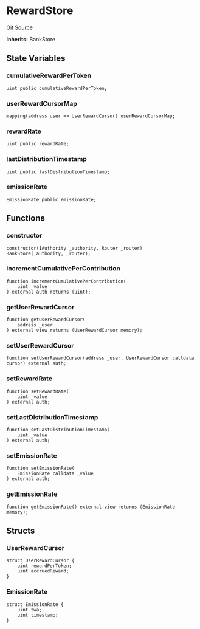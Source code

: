 # RewardStore
[Git Source](https://github.com/GMX-Blueberry-Club/puppet-contracts/blob/e958c407aafad0b6c3aeaa6893e84ba9f1b97fb1/src/tokenomics/store/RewardStore.sol)

**Inherits:**
BankStore


## State Variables
### cumulativeRewardPerToken

```solidity
uint public cumulativeRewardPerToken;
```


### userRewardCursorMap

```solidity
mapping(address user => UserRewardCursor) userRewardCursorMap;
```


### rewardRate

```solidity
uint public rewardRate;
```


### lastDistributionTimestamp

```solidity
uint public lastDistributionTimestamp;
```


### emissionRate

```solidity
EmissionRate public emissionRate;
```


## Functions
### constructor


```solidity
constructor(IAuthority _authority, Router _router) BankStore(_authority, _router);
```

### incrementCumulativePerContribution


```solidity
function incrementCumulativePerContribution(
    uint _value
) external auth returns (uint);
```

### getUserRewardCursor


```solidity
function getUserRewardCursor(
    address _user
) external view returns (UserRewardCursor memory);
```

### setUserRewardCursor


```solidity
function setUserRewardCursor(address _user, UserRewardCursor calldata cursor) external auth;
```

### setRewardRate


```solidity
function setRewardRate(
    uint _value
) external auth;
```

### setLastDistributionTimestamp


```solidity
function setLastDistributionTimestamp(
    uint _value
) external auth;
```

### setEmissionRate


```solidity
function setEmissionRate(
    EmissionRate calldata _value
) external auth;
```

### getEmissionRate


```solidity
function getEmissionRate() external view returns (EmissionRate memory);
```

## Structs
### UserRewardCursor

```solidity
struct UserRewardCursor {
    uint rewardPerToken;
    uint accruedReward;
}
```

### EmissionRate

```solidity
struct EmissionRate {
    uint twa;
    uint timestamp;
}
```

